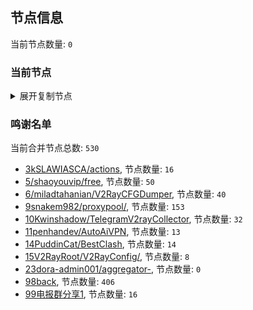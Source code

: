 
## 节点信息
当前节点数量: `0`
### 当前节点
<details>
  <summary>展开复制节点</summary>

    

</details>

### 鸣谢名单
当前合并节点总数: `530`
- [3kSLAWIASCA/actions](https://github.com/kSLAWIASCA/actions), 节点数量: `16`
- [5/shaoyouvip/free](https://github.com/shaoyouvip/free), 节点数量: `50`
- [6/miladtahanian/V2RayCFGDumper](https://github.com/miladtahanian/V2RayCFGDumper), 节点数量: `40`
- [9snakem982/proxypool/](https://github.com/snakem982/proxypool/), 节点数量: `153`
- [10Kwinshadow/TelegramV2rayCollector](https://github.com/Kwinshadow/TelegramV2rayCollector), 节点数量: `32`
- [11penhandev/AutoAiVPN](https://github.com/penhandev/AutoAiVPN), 节点数量: `13`
- [14PuddinCat/BestClash](https://github.com/PuddinCat/BestClash), 节点数量: `14`
- [15V2RayRoot/V2RayConfig/](https://github.com/V2RayRoot/V2RayConfig/), 节点数量: `8`
- [23dora-admin001/aggregator-](https://github.com/dora-admin001/aggregator-), 节点数量: `0`
- [98back](https://github.com/firefoxmmx2/v2rayshare_subcription), 节点数量: `406`
- [99电报群分享1](https://github.com/cdddbc/getAirport), 节点数量: `16`


